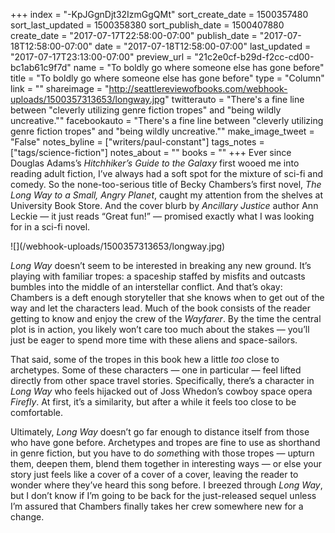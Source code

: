 +++
index = "-KpJGgnDjt32IzmGgQMt"
sort_create_date = 1500357480
sort_last_updated = 1500358380
sort_publish_date = 1500407880
create_date = "2017-07-17T22:58:00-07:00"
publish_date = "2017-07-18T12:58:00-07:00"
date = "2017-07-18T12:58:00-07:00"
last_updated = "2017-07-17T23:13:00-07:00"
preview_url = "21c2e0cf-b29d-f2cc-cd00-bc1ab61c9f7d"
name = "To boldly go where someone else has gone before"
title = "To boldly go where someone else has gone before"
type = "Column"
link = ""
shareimage = "http://seattlereviewofbooks.com/webhook-uploads/1500357313653/longway.jpg"
twitterauto = "There's a fine line between \"cleverly utilizing genre fiction tropes\" and \"being wildly uncreative.\""
facebookauto = "There's a fine line between \"cleverly utilizing genre fiction tropes\" and \"being wildly uncreative.\""
make_image_tweet = "False"
notes_byline = ["writers/paul-constant"]
tags_notes = ["tags/science-fiction"]
notes_about = ""
books = ""
+++
Ever since Douglas Adams’s *Hitchhiker’s Guide to the Galaxy* first wooed me into reading adult fiction, I’ve always had a soft spot for the mixture of sci-fi and comedy. So the none-too-serious title of Becky Chambers’s first novel, *The Long Way to a Small, Angry Planet*, caught my attention from the shelves at University Book Store. And the cover blurb by *Ancillary Justice* author Ann Leckie — it just reads “Great fun!” — promised exactly what I was looking for in a sci-fi novel. 

<p class="image-left">![](/webhook-uploads/1500357313653/longway.jpg)</p>

*Long Way* doesn’t seem to be interested in breaking any new ground. It’s playing with familiar tropes: a spaceship staffed by misfits and outcasts bumbles into the middle of an interstellar conflict. And that’s okay: Chambers is a deft enough storyteller that she knows when to get out of the way and let the characters lead. Much of the book consists of the reader getting to know and enjoy the crew of the *Wayfarer*. By the time the central plot is in action, you likely won’t care too much about the stakes — you’ll just be eager to spend more time with these aliens and space-sailors.

That said, some of the tropes in this book hew a little *too* close to archetypes. Some of these characters — one in particular — feel lifted directly from other space travel stories. Specifically, there’s a character in *Long Way* who feels hijacked out of Joss Whedon’s cowboy space opera *Firefly*. At first, it’s a similarity, but after a while it feels too close to be comfortable.

Ultimately, *Long Way* doesn’t go far enough to distance itself from those who have gone before. Archetypes and tropes are fine to use as shorthand in genre fiction, but you have to do *some*thing with those tropes — upturn them, deepen them, blend them together in interesting ways — or else your story just feels like a cover of a cover of a cover, leaving the reader to wonder where they’ve heard this song before. I breezed through *Long Way*, but I don’t know if I’m going to be back for the just-released sequel unless I’m assured that Chambers finally takes her crew somewhere new for a change.
